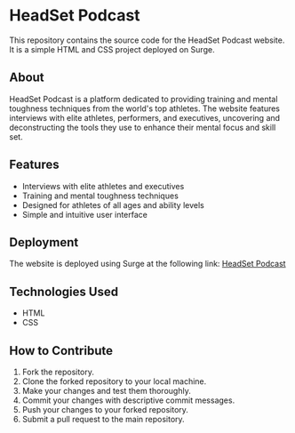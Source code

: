# HeadSet Podcast

This repository contains the source code for the HeadSet Podcast website. It is a simple HTML and CSS project deployed on Surge.

## About

HeadSet Podcast is a platform dedicated to providing training and mental toughness techniques from the world's top athletes. The website features interviews with elite athletes, performers, and executives, uncovering and deconstructing the tools they use to enhance their mental focus and skill set.

## Features

- Interviews with elite athletes and executives
- Training and mental toughness techniques
- Designed for athletes of all ages and ability levels
- Simple and intuitive user interface

## Deployment

The website is deployed using Surge at the following link: [HeadSet Podcast](https://headset-eadv.surge.sh/)

## Technologies Used

- HTML
- CSS

## How to Contribute

1. Fork the repository.
2. Clone the forked repository to your local machine.
3. Make your changes and test them thoroughly.
4. Commit your changes with descriptive commit messages.
5. Push your changes to your forked repository.
6. Submit a pull request to the main repository.
<!--

## Contributors

- [Your Name](link-to-your-profile) - Role/Contribution

## License

This project is licensed under the [MIT License](LICENSE). -->
